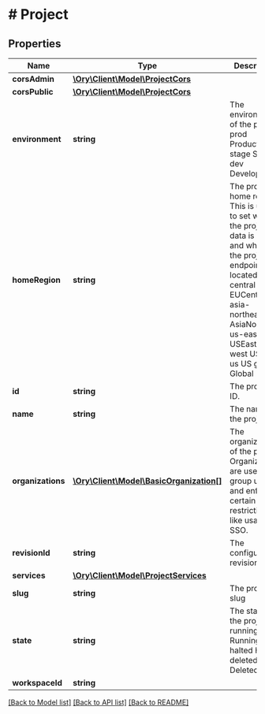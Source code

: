 # # Project

## Properties

Name | Type | Description | Notes
------------ | ------------- | ------------- | -------------
**corsAdmin** | [**\Ory\Client\Model\ProjectCors**](ProjectCors.md) |  | [optional]
**corsPublic** | [**\Ory\Client\Model\ProjectCors**](ProjectCors.md) |  | [optional]
**environment** | **string** | The environment of the project. prod Production stage Staging dev Development |
**homeRegion** | **string** | The project home region.  This is used to set where the project data is stored and where the project&#39;s endpoints are located. eu-central EUCentral asia-northeast AsiaNorthEast us-east USEast us-west USWest us US global Global |
**id** | **string** | The project&#39;s ID. | [readonly]
**name** | **string** | The name of the project. |
**organizations** | [**\Ory\Client\Model\BasicOrganization[]**](BasicOrganization.md) | The organizations of the project.  Organizations are used to group users and enforce certain restrictions like usage of SSO. |
**revisionId** | **string** | The configuration revision ID. | [readonly]
**services** | [**\Ory\Client\Model\ProjectServices**](ProjectServices.md) |  |
**slug** | **string** | The project&#39;s slug | [readonly]
**state** | **string** | The state of the project. running Running halted Halted deleted Deleted | [readonly]
**workspaceId** | **string** |  | [optional]

[[Back to Model list]](../../README.md#models) [[Back to API list]](../../README.md#endpoints) [[Back to README]](../../README.md)
